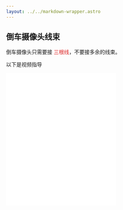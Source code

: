 ```yaml
---
layout: ../../markdown-wrapper.astro
---
```


## 倒车摄像头线束

倒车摄像头只需要接 <font color=#dc2222>三根线</font>，不要接多余的线束。

以下是视频指导

<iframe src="//player.bilibili.com/player.html?isOutside=true&aid=112689758079245&bvid=BV1xu3meaE6n&cid=500001598186449&p=1"
height="360"
autoplay=0
scrolling="no" border="0" frameborder="no" framespacing="0" allowfullscreen="true"></iframe>